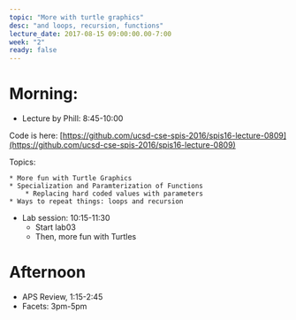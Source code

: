 ```yaml
---
topic: "More with turtle graphics"
desc: "and loops, recursion, functions"
lecture_date: 2017-08-15 09:00:00.00-7:00
week: "2"
ready: false
---
```



# Morning:

* Lecture by Phill: 8:45-10:00

Code is here: [https://github.com/ucsd-cse-spis-2016/spis16-lecture-0809](https://github.com/ucsd-cse-spis-2016/spis16-lecture-0809)

Topics: 

    * More fun with Turtle Graphics
    * Specialization and Paramterization of Functions
        * Replacing hard coded values with parameters
    * Ways to repeat things: loops and recursion
    
* Lab session: 10:15-11:30
    * Start lab03
    * Then, more fun with Turtles

# Afternoon

* APS Review, 1:15-2:45
* Facets: 3pm-5pm
